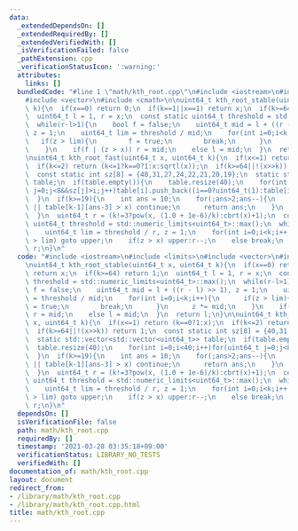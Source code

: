 ```yaml
---
data:
  _extendedDependsOn: []
  _extendedRequiredBy: []
  _extendedVerifiedWith: []
  _isVerificationFailed: false
  _pathExtension: cpp
  _verificationStatusIcon: ':warning:'
  attributes:
    links: []
  bundledCode: "#line 1 \"math/kth_root.cpp\"\n#include <iostream>\n#include <limits>\n\
    #include <vector>\n#include <cmath>\n\nuint64_t kth_root_stable(uint64_t x, uint64_t\
    \ k){\n  if(x==0) return 0;\n  if(k==1||x==1) return x;\n  if(k>=64) return 1;\n\
    \  uint64_t l = 1, r = x;\n  const static uint64_t threshold = std::numeric_limits<uint64_t>::max();\n\
    \  while(r-l>1){\n    bool f = false;\n    uint64_t mid = l + ((r - l) >> 1),\
    \ z = 1;\n    uint64_t lim = threshold / mid;\n    for(int i=0;i<k;i++){\n   \
    \   if(z > lim){\n        f = true;\n        break;\n      }\n      z *= mid;\n\
    \    }\n    if(f | (z > x)) r = mid;\n    else l = mid;\n  }\n  return l;\n}\n\
    \nuint64_t kth_root_fast(uint64_t x, uint64_t k){\n  if(x<=1) return (k==0?1:x);\n\
    \  if(k<=2) return (k<=1?k==0?1:x:sqrtl(x));\n  if(k>=64||!(x>>k)) return 1;\n\
    \  const static int sz[8] = {40,31,27,24,22,21,20,19};\n  static std::vector<std::vector<uint64_t>>\
    \ table;\n  if(table.empty()){\n    table.resize(40);\n    for(int i=0;i<40;i++)for(uint64_t\
    \ j=0;j<8&&sz[j]>i;j++)table[i].push_back((i==0?uint64_t(1):table[i-1][j])*(j+3));\n\
    \  }\n  if(k>=19){\n    int ans = 10;\n    for(;ans>2;ans--){\n      if(sz[ans-3]<k\
    \ || table[k-1][ans-3] > x) continue;\n      return ans;\n    }\n    return 2;\n\
    \  }\n  uint64_t r = (k!=3?pow(x, (1.0 + 1e-6)/k):cbrt(x)+1);\n  const static\
    \ uint64_t threshold = std::numeric_limits<uint64_t>::max();\n  while(true){\n\
    \    uint64_t lim = threshold / r, z = 1;\n    for(int i=0;i<k;i++, z*=r) if(z\
    \ > lim) goto upper;\n    if(z > x) upper:r--;\n    else break;\n  }\n  return\
    \ r;\n}\n"
  code: "#include <iostream>\n#include <limits>\n#include <vector>\n#include <cmath>\n\
    \nuint64_t kth_root_stable(uint64_t x, uint64_t k){\n  if(x==0) return 0;\n  if(k==1||x==1)\
    \ return x;\n  if(k>=64) return 1;\n  uint64_t l = 1, r = x;\n  const static uint64_t\
    \ threshold = std::numeric_limits<uint64_t>::max();\n  while(r-l>1){\n    bool\
    \ f = false;\n    uint64_t mid = l + ((r - l) >> 1), z = 1;\n    uint64_t lim\
    \ = threshold / mid;\n    for(int i=0;i<k;i++){\n      if(z > lim){\n        f\
    \ = true;\n        break;\n      }\n      z *= mid;\n    }\n    if(f | (z > x))\
    \ r = mid;\n    else l = mid;\n  }\n  return l;\n}\n\nuint64_t kth_root_fast(uint64_t\
    \ x, uint64_t k){\n  if(x<=1) return (k==0?1:x);\n  if(k<=2) return (k<=1?k==0?1:x:sqrtl(x));\n\
    \  if(k>=64||!(x>>k)) return 1;\n  const static int sz[8] = {40,31,27,24,22,21,20,19};\n\
    \  static std::vector<std::vector<uint64_t>> table;\n  if(table.empty()){\n  \
    \  table.resize(40);\n    for(int i=0;i<40;i++)for(uint64_t j=0;j<8&&sz[j]>i;j++)table[i].push_back((i==0?uint64_t(1):table[i-1][j])*(j+3));\n\
    \  }\n  if(k>=19){\n    int ans = 10;\n    for(;ans>2;ans--){\n      if(sz[ans-3]<k\
    \ || table[k-1][ans-3] > x) continue;\n      return ans;\n    }\n    return 2;\n\
    \  }\n  uint64_t r = (k!=3?pow(x, (1.0 + 1e-6)/k):cbrt(x)+1);\n  const static\
    \ uint64_t threshold = std::numeric_limits<uint64_t>::max();\n  while(true){\n\
    \    uint64_t lim = threshold / r, z = 1;\n    for(int i=0;i<k;i++, z*=r) if(z\
    \ > lim) goto upper;\n    if(z > x) upper:r--;\n    else break;\n  }\n  return\
    \ r;\n}\n"
  dependsOn: []
  isVerificationFile: false
  path: math/kth_root.cpp
  requiredBy: []
  timestamp: '2021-03-28 03:35:18+09:00'
  verificationStatus: LIBRARY_NO_TESTS
  verifiedWith: []
documentation_of: math/kth_root.cpp
layout: document
redirect_from:
- /library/math/kth_root.cpp
- /library/math/kth_root.cpp.html
title: math/kth_root.cpp
---
```

